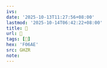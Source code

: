 ```yaml
---
ivs:
date: '2025-10-13T11:27:56+08:00'
lastmod: '2025-10-14T06:42:22+08:00'
title: 󰚫
url: 󰚫
tags: [󰚮]
hex: 'F06AE'
src: GHZR
note:
---
```

